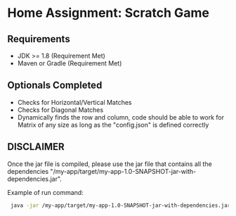 # Home Assignment: Scratch Game #


## Requirements ##

- JDK >= 1.8 (Requirement Met)
- Maven or Gradle (Requirement Met)

## Optionals Completed ##
- Checks for Horizontal/Vertical Matches
- Checks for Diagonal Matches
- Dynamically finds the row and column, code should be able to work for Matrix of any size as long as the "config.json" is defined correctly

## DISCLAIMER ##

Once the jar file is compiled, please use the jar file that contains all the dependencies "/my-app/target/my-app-1.0-SNAPSHOT-jar-with-dependencies.jar". 


Example of run command:

```bash
 java -jar /my-app/target/my-app-1.0-SNAPSHOT-jar-with-dependencies.jar --config /my-app/config.json --betting-amount 100
```
